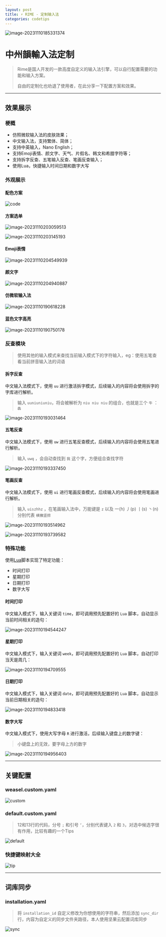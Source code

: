 ```yaml
---
layout: post
title: ⚡ RIME - 定制输入法
categories: codetips
---
```


![image-20231110185331374](https://gitlab.com/Sh3ldon/MyPic/-/raw/main/pictures/2023/11/10_18_53_31_image-20231110185331374.png)

# 中州韻輸入法定制

> Rime是国人开发的一款高度自定义的输入法引擎，可以自行配置需要的功能和输入方案。
>
> 自由的定制化也劝退了使用者，在此分享一下配置方案和效果。

---

## 效果展示

### 梗概

- 仿照微软输入法的皮肤效果；
- 中文输入法，支持繁体、简体；
- 支持中英输入，Nano English；
- 支持Emoji表情、颜文字、天气、片假名、韩文和希腊字符等；
- 支持拆字反查、五笔输入反查、笔画反查输入；
- 使用Lua，快捷输入时间日期和数字大写

### 外观展示

#### 配色方案

![code](https://gitlab.com/Sh3ldon/MyPic/-/raw/main/pictures/2023/11/10_20_33_3_code.png)

#### 方案选单

![image-20231110203059513](https://gitlab.com/Sh3ldon/MyPic/-/raw/main/pictures/2023/11/10_20_30_59_image-20231110203059513.png)

![image-20231110203145193](https://gitlab.com/Sh3ldon/MyPic/-/raw/main/pictures/2023/11/10_20_31_45_image-20231110203145193.png)

#### Emoji表情

![image-20231110204549939](https://gitlab.com/Sh3ldon/MyPic/-/raw/main/pictures/2023/11/10_20_45_49_image-20231110204549939.png)

#### 颜文字

![image-20231110204940887](https://gitlab.com/Sh3ldon/MyPic/-/raw/main/pictures/2023/11/10_20_49_40_image-20231110204940887.png)

#### 仿微软输入法

  ![image-20231110190618228](https://gitlab.com/Sh3ldon/MyPic/-/raw/main/pictures/2023/11/10_19_6_18_image-20231110190618228.png)

#### 蓝色文字高亮

  ![image-20231110190750178](https://gitlab.com/Sh3ldon/MyPic/-/raw/main/pictures/2023/11/10_19_7_50_image-20231110190750178.png)

### 反查模块

> 使用其他的输入模式来查找当前输入模式下的字符输入，eg：使用五笔查看当前拼音输入法的词语

#### 拆字反查

中文输入法模式下，使用 `uu` 进行激活拆字模式，后续输入的内容将会使用拆字的字库进行解析。

> 输入 `uuniuniuniu`，将会被解析为 `niu niu niu` 的组合，也就是三个 `牛` ： `犇`

![image-20231110193031464](https://gitlab.com/Sh3ldon/MyPic/-/raw/main/pictures/2023/11/10_19_30_31_image-20231110193031464.png)

#### 五笔反查

中文输入法模式下，使用 `uw` 进行五笔反查模式，后续输入的内容将会使用五笔进行解析。

> 输入 `uwq` ，会自动查找到 `我` 这个字，方便组合查找字符

![image-20231110193337450](https://gitlab.com/Sh3ldon/MyPic/-/raw/main/pictures/2023/11/10_19_33_37_image-20231110193337450.png)

#### 笔画反查

中文输入法模式下，使用 `ui` 进行笔画反查模式，后续输入的内容将会使用笔画进行解析。

> 输入 `uiszhhz` ，在笔画输入法中，万能键是 `z` 以及 一(h) 丿(p) 丨(s) 丶(n) 分别代表 `横撇竖捺`

![image-20231110193514962](https://gitlab.com/Sh3ldon/MyPic/-/raw/main/pictures/2023/11/10_19_35_14_image-20231110193514962.png)

![image-20231110193739582](https://gitlab.com/Sh3ldon/MyPic/-/raw/main/pictures/2023/11/10_19_37_39_image-20231110193739582.png)

### 特殊功能

使用[Lua](https://www.lua.org/)脚本实现了特定功能：

- 时间打印
- 星期打印
- 日期打印
- 数字大写

#### 时间打印

中文输入模式下，输入关键词 `time`，即可调用预先配置好的 `Lua` 脚本，自动显示当前时间相关的造句：

![image-20231110194544247](https://gitlab.com/Sh3ldon/MyPic/-/raw/main/pictures/2023/11/10_19_45_44_image-20231110194544247.png)

#### 星期打印

中文输入模式下，输入关键词 `week`，即可调用预先配置好的 `Lua` 脚本，自动打印当天是周几：

![image-20231110194709555](https://gitlab.com/Sh3ldon/MyPic/-/raw/main/pictures/2023/11/10_19_47_9_image-20231110194709555.png)

#### 日期打印

中文输入模式下，输入关键词 `date`，即可调用预先配置好的 `Lua` 脚本，自动显示当前日期相关的造句：

![image-20231110194833418](https://gitlab.com/Sh3ldon/MyPic/-/raw/main/pictures/2023/11/10_19_48_33_image-20231110194833418.png)

#### 数字大写

中文输入模式下，使用大写字母 `R` 进行激活，后续输入键盘上的数字键：

> 小键盘上的无效，要字母上方的数字

![image-20231110194956403](https://gitlab.com/Sh3ldon/MyPic/-/raw/main/pictures/2023/11/10_19_49_56_image-20231110194956403.png)

---

## 关键配置

### weasel.custom.yaml

![custom](https://gitlab.com/Sh3ldon/MyPic/-/raw/main/pictures/2023/11/10_20_16_10_custom.png)

### default.custom.yaml

> 12和13行的代码，分号 `;` 和引号 `‘`，分别代表键入 `2` 和 `3`，对选中候选字很有作用，比较有趣的一个Tips

![default](https://gitlab.com/Sh3ldon/MyPic/-/raw/main/pictures/2023/11/10_20_21_32_default.png)

### 快捷键映射大全

![tip](https://gitlab.com/Sh3ldon/MyPic/-/raw/main/pictures/2023/11/10_20_29_2_tip.png)

---

## 词库同步

### **installation.yaml**

> 将 `installation_id` 自定义修改为你想使用的字符串，然后添加 `sync_dir` 行，内容为自定义的同步文件夹路径，本人使用坚果云配置词库同步

![sync](https://gitlab.com/Sh3ldon/MyPic/-/raw/main/pictures/2023/11/10_20_36_24_sync.png)
